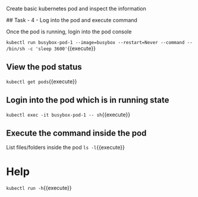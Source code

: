 Create basic kubernetes pod and inspect the information

## Task - 4 - Log into the pod and execute command

Once the pod is running, login into the pod console 


`kubectl run busybox-pod-1 --image=busybox --restart=Never --command -- /bin/sh -c 'sleep 3600'`{{execute}}


## View the pod status
`kubectl get pods`{{execute}}


## Login into the pod which is in running state
`kubectl exec -it busybox-pod-1 -- sh`{{execute}}


## Execute the command inside the pod
List files/folders inside the pod
`ls -l`{{execute}}

# Help 
`kubectl run -h`{{execute}} 
